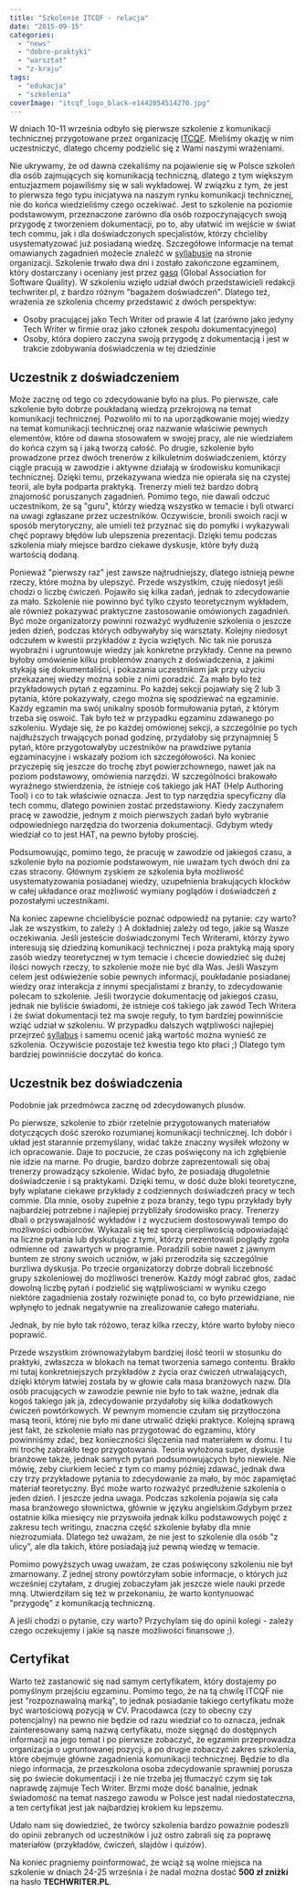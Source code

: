 ```yaml
---
title: "Szkolenie ITCQF - relacja"
date: "2015-09-15"
categories:
  - "news"
  - "dobre-praktyki"
  - "warsztat"
  - "z-kraju"
tags:
  - "edukacja"
  - "szkolenia"
coverImage: "itcqf_logo_black-e1442054514270.jpg"
---
```


W dniach 10-11 września odbyło się pierwsze szkolenie z komunikacji technicznej przygotowane przez organizację [ITCQF](http://itcqf.org/). Mieliśmy okazję w nim uczestniczyć, dlatego chcemy podzielić się z Wami naszymi wrażeniami.

Nie ukrywamy, że od dawna czekaliśmy na pojawienie się w Polsce szkoleń dla osób zajmujących się komunikacją techniczną, dlatego z tym większym entuzjazmem pojawiliśmy się w sali wykładowej. W związku z tym, że jest to pierwsza tego typu inicjatywa na naszym rynku komunikacji technicznej, nie do końca wiedzieliśmy czego oczekiwać. Jest to szkolenie na poziomie podstawowym, przeznaczone zarówno dla osób rozpoczynających swoją przygodę z tworzeniem dokumentacji, po to, aby ułatwić im wejście w świat tech commu, jak i dla doświadczonych specjalistów, którzy chcieliby usystematyzować już posiadaną wiedzę. Szczegółowe informacje na temat omawianych zagadnień możecie znaleźć w [syllabusie](http://itcqf.org/wp-content/uploads/2015/04/ITCQF_Syllabus_v1_02Dec2014.pdf) na stronie organizacji. Szkolenie trwało dwa dni i zostało zakończone egzaminem, który dostarczany i oceniany jest przez [gasq](http://pl.gasq.org/) (Global Association for Software Quality). W szkoleniu wzięło udział dwóch przedstawicieli redakcji techwriter.pl, z bardzo różnym "bagażem doświadczeń". Dlatego też, wrażenia ze szkolenia chcemy przedstawić z dwóch perspektyw:

- Osoby pracującej jako Tech Writer od prawie 4 lat (zarówno jako jedyny Tech Writer w firmie oraz jako członek zespołu dokumentacyjnego)
- Osoby, która dopiero zaczyna swoją przygodę z dokumentacją i jest w trakcie zdobywania doświadczenia w tej dziedzinie

## Uczestnik z doświadczeniem

Może zacznę od tego co zdecydowanie było na plus. Po pierwsze, całe szkolenie było dobrze poukładaną wiedzą przekrojową na temat komunikacji technicznej. Pozwoliło mi to na uporządkowanie mojej wiedzy na temat komunikacji technicznej oraz nazwanie właściwie pewnych elementów, które od dawna stosowałem w swojej pracy, ale nie wiedziałem do końca czym są i jaką tworzą całość. Po drugie, szkolenie było prowadzone przez dwóch trenerów z kilkuletnim doświadczeniem, którzy ciągle pracują w zawodzie i aktywne działają w środowisku komunikacji technicznej. Dzięki temu, przekazywana wiedza nie opierała się na czystej teorii, ale była podparta praktyką. Trenerzy mieli też bardzo dobrą znajomość poruszanych zagadnień. Pomimo tego, nie dawali odczuć uczestnikom, że są "guru", którzy wiedzą wszystko w temacie i byli otwarci na uwagi zgłaszane przez uczestników. Oczywiście, bronili swoich racji w sposób merytoryczny, ale umieli też przyznać się do pomyłki i wykazywali chęć poprawy błędów lub ulepszenia prezentacji. Dzięki temu podczas szkolenia miały miejsce bardzo ciekawe dyskusje, które były dużą wartością dodaną.

Ponieważ "pierwszy raz" jest zawsze najtrudniejszy, dlatego istnieją pewne rzeczy, które można by ulepszyć. Przede wszystkim, czuję niedosyt jeśli chodzi o liczbę ćwiczeń. Pojawiło się kilka zadań, jednak to zdecydowanie za mało. Szkolenie nie powinno być tylko czysto teoretycznym wykładem, ale również pokazywać praktyczne zastosowanie omówionych zagadnień. Być może organizatorzy powinni rozważyć wydłużenie szkolenia o jeszcze jeden dzień, podczas których odbywałyby się warsztaty. Kolejny niedosyt odczułem w kwestii przykładów z życia wziętych. Nic tak nie porusza wyobraźni i ugruntowuje wiedzy jak konkretne przykłady. Cenne na pewno byłoby omówienie kilku problemów znanych z doświadczenia, z jakimi stykają się dokumentaliści, i pokazania uczestnikom jak przy użyciu przekazanej wiedzy można sobie z nimi poradzić. Za mało było też przykładowych pytań z egzaminu. Po każdej sekcji pojawiały się 2 lub 3 pytania, które pokazywały, czego można się spodziewać na egzaminie. Każdy egzamin ma swój unikalny sposób formułowania pytań, z którym trzeba się oswoić. Tak było też w przypadku egzaminu zdawanego po szkoleniu. Wydaje się, że po każdej omówionej sekcji, a szczególnie po tych najdłuższych trwających ponad godzinę, przydałoby się przynajmniej 5 pytań, które przygotowałyby uczestników na prawdziwe pytania egzaminacyjne i wskazały poziom ich szczegółowości. Na koniec przyczepię się jeszcze do trochę zbyt powierzchownego, nawet jak na poziom podstawowy, omówienia narzędzi. W szczególności brakowało wyraźnego stwierdzenia, że istnieje coś takiego jak HAT (Help Authoring Tool) i co to tak właściwie oznacza. Jest to typ narzędzia specyficzny dla tech commu, dlatego powinien zostać przedstawiony. Kiedy zaczynałem pracę w zawodzie, jednym z moich pierwszych zadań było wybranie odpowiedniego narzędzia do tworzenia dokumentacji. Gdybym wtedy wiedział co to jest HAT, na pewno byłoby prościej.

Podsumowując, pomimo tego, że pracuję w zawodzie od jakiegoś czasu, a szkolenie było na poziomie podstawowym, nie uważam tych dwóch dni za czas stracony. Głównym zyskiem ze szkolenia była możliwość usystematyzowania posiadanej wiedzy, uzupełnienia brakujących klocków w całej układance oraz możliwość wymiany poglądów i doświadczeń z pozostałymi uczestnikami.

Na koniec zapewne chcielibyście poznać odpowiedź na pytanie: czy warto? Jak ze wszystkim, to zależy :) A dokładniej zależy od tego, jakie są Wasze oczekiwania. Jeśli jesteście doświadczonymi Tech Writerami, którzy żywo interesują się dziedziną komunikacji technicznej i poza praktyką mają spory zasób wiedzy teoretycznej w tym temacie i chcecie dowiedzieć się dużej ilości nowych rzeczy, to szkolenie może nie być dla Was. Jeśli Waszym celem jest odświeżenie sobie pewnych informacji, poukładanie posiadanej wiedzy oraz interakcja z innymi specjalistami z branży, to zdecydowanie polecam to szkolenie. Jeśli tworzycie dokumentację od jakiegoś czasu, jednak nie byliście świadomi, że istnieje coś takiego jak zawód Tech Writera i że świat dokumentacji też ma swoje reguły, to tym bardziej powinniście wziąć udział w szkoleniu. W przypadku dalszych wątpliwości najlepiej przejrzeć [syllabus](http://itcqf.org/wp-content/uploads/2015/04/ITCQF_Syllabus_v1_02Dec2014.pdf) i samemu ocenić jaką wartość można wynieść ze szkolenia. Oczywiście pozostaje też kwestia tego kto płaci ;) Dlatego tym bardziej powinniście doczytać do końca.

## Uczestnik bez doświadczenia

Podobnie jak przedmówca zacznę od zdecydowanych plusów.

Po pierwsze, szkolenie to zbiór rzetelnie przygotowanych materiałów dotyczących dość szeroko rozumianej komunikacji technicznej. Ich dobór i układ jest starannie przemyślany, widać także znaczny wysiłek włożony w ich opracowanie. Daje to poczucie, że czas poświęcony na ich zgłębienie nie idzie na marne. Po drugie, bardzo dobrze zaprezentowali się obaj trenerzy prowadzący szkolenie. Widać było, że posiadają długoletnie doświadczenie i są praktykami. Dzięki temu, w dość duże bloki teoretyczne, były wplatane ciekawe przykłady z codziennych doświadczeń pracy w tech commie. Dla mnie, osoby zupełnie z poza branży, tego typu przykłady były najbardziej potrzebne i najlepiej przybliżały środowisko pracy. Trenerzy dbali o przyswajalność wykładów i z wyczuciem dostosowywali tempo do możliwości odbiorców. Wykazali się też sporą cierpliwością odpowiadająć na liczne pytania lub dyskutując z tymi, którzy prezentowali poglądy zgoła odmienne od  zawartych w programie. Poradzili sobie nawet z jawnym buntem ze strony swoich uczniów, w jaki przerodziła się szczególnie burzliwa dyskusja. Po trzecie organizatorzy dobrze dobrali liczebność grupy szkoleniowej do możliwości trenerów. Każdy mógł zabrać głos, zadać dowolną liczbę pytań i podzielić się wątpliwościami w wyniku czego niektóre zagadnienia zostały rozwinięte ponad to, co było przewidziane, nie wpłynęło to jednak negatywnie na zrealizowanie całego materiału.

Jednak, by nie było tak różowo, teraz kilka rzeczy, które warto byłoby nieco poprawić.

Przede wszystkim zrównoważyłabym bardziej ilość teorii w stosunku do praktyki, zwłaszcza w blokach na temat tworzenia samego contentu. Brakło mi tutaj konkretniejszych przykładów z życia oraz ćwiczeń utrwalających, dzięki którym łatwiej została by w głowie cała masa branżowych nazw. Dla osób pracujących w zawodzie pewnie nie było to tak ważne, jednak dla kogoś takiego jak ja, zdecydowanie przydałoby się kilka dodatkowych ćwiczeń powtórkowych. W pewnym momencie czułam się przytłoczona masą teorii, której nie było mi dane utrwalić dzięki praktyce. Kolejną sprawą jest fakt, że szkolenie miało nas przygotować do egzaminu, który powinniśmy zdać, bez konieczności ślęczenia nad materiałem w domu. I tu mi trochę zabrakło tego przygotowania. Teoria wyłożona super, dyskusje branżowe także, jednak samych pytań podsumowujących było niewiele. Nie mówię, żeby ciurkiem lecieć z tym co mamy później zdawać, jednak dwa czy trzy przykładowe pytania to zdecydowanie za mało, by móc zapamiętać materiał teoretyczny. Być może warto rozważyć przedłużenie szkolenia o jeden dzień. I jeszcze jedna uwaga. Podczas szkolenia pojawia się cała masa branżowego słownictwa, głównie w języku angielskim.Gdybym przez ostatnie kilka miesięcy nie przyswoiła jednak kilku podstawowych pojęć z zakresu tech writingu, znaczna część szkolenie byłaby dla mnie niezrozumiała. Dlatego też uważam, że nie jest to szkolenie dla osób "z ulicy", ale dla takich, które posiadają już pewną wiedzę w temacie.

Pomimo powyższych uwag uważam, że czas poświęcony szkoleniu nie był zmarnowany. Z jednej strony powtórzyłam sobie informacje, o których już wcześniej czytałam, z drugiej zobaczyłam jak jeszcze wiele nauki przede mną. Utwierdziłam się też w przekonaniu, że warto kontynuować "przygodę" z komunikacją techniczną.

A jeśli chodzi o pytanie, czy warto? Przychylam się do opinii kolegi - zależy czego oczekujemy i jakie są nasze możliwości finansowe ;).

## Certyfikat

Warto też zastanowić się nad samym certyfikatem, który dostajemy po pomyślnym przejściu egzaminu. Pomimo tego, że na tą chwilę ITCQF nie jest "rozpoznawalną marką", to jednak posiadanie takiego certyfikatu może być wartościową pozycją w CV. Pracodawca (czy to obecny czy potencjalny) na pewno nie będzie od razu wiedział co to oznacza, jednak zainteresowany samą nazwą certyfikatu, może sięgnąć do dostępnych informacji na jego temat i po pierwsze zobaczyć, że egzamin przeprowadza organizacja o ugruntowanej pozycji, a po drugie zobaczyć zakres szkolenia, które obejmuje główne zagadnienia komunikacji technicznej. Będzie to dla niego informacja, że przeszkolona osoba zdecydowanie sprawniej porusza się po świecie dokumentacji i że nie trzeba jej tłumaczyć czym się tak naprawdę zajmuje Tech Writer. Brzmi może dość banalnie, jednak świadomość na temat naszego zawodu w Polsce jest nadal niedostateczna, a ten certyfikat jest jak najbardziej krokiem ku lepszemu.

Udało nam się dowiedzieć, że twórcy szkolenia bardzo poważnie podeszli do opinii zebranych od uczestników i już ostro zabrali się za poprawę materiałów (przykładów, ćwiczeń, slajdów i quizów).

Na koniec pragniemy poinformować, że wciąż są wolne miejsca na szkolenie w dniach 24-25 września i że nadal można dostać **500 zł zniżki** na hasło **TECHWRITER.PL**.
